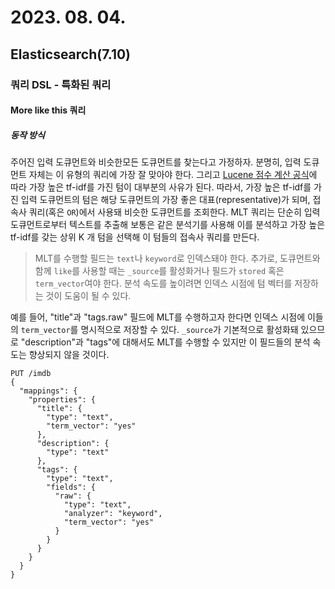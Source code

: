 # 2023. 08. 04.

## Elasticsearch(7.10)

### 쿼리 DSL - 특화된 쿼리

#### More like this 쿼리

##### 동작 방식

주어진 입력 도큐먼트와 비슷한모든 도큐먼트를 찾는다고 가정하자. 분명히, 입력 도큐먼트 자체는 이 유형의 쿼리에 가장 잘 맞아야 한다. 그리고 [Lucene 점수 계산 공식][tf-idf-similarity]에 따라 가장 높은 tf-idf를 가진 텀이 대부분의 사유가 된다. 따라서, 가장 높은 tf-idf를 가진 입력 도큐먼트의 텀은 해당 도큐먼트의 가장 좋은  대표(representative)가 되며, 접속사 쿼리(혹은 `OR`)에서 사용돼 비슷한 도큐먼트를 조회한다. MLT 쿼리는 단순히 입력 도큐먼트로부터 텍스트를 추출해 보통은 같은 분석기를 사용해 이를 분석하고 가장 높은 tf-idf를 갖는 상위 K 개 텀을 선택해 이 텀들의 접속사 쿼리를 만든다.

> MLT를 수행할 필드는 `text`나 `keyword`로 인덱스돼야 한다. 추가로, 도큐먼트와 함께 `like`를 사용할 때는 `_source`를 활성화거나 필드가 `stored` 혹은 `term_vector`여야 한다. 분석 속도를 높이려면 인덱스 시점에 텀 벡터를 저장하는 것이 도움이 될 수 있다.

예를 들어, "title"과 "tags.raw" 필드에 MLT를 수행하고자 한다면 인덱스 시점에 이들의 `term_vector`를 명시적으로 저장할 수 있다. `_source`가 기본적으로 활성화돼 있으므로 "description"과 "tags"에 대해서도 MLT를 수행할 수 있지만 이 필드들의 분석 속도는 향상되지 않을 것이다.

```http
PUT /imdb
{
  "mappings": {
    "properties": {
      "title": {
        "type": "text",
        "term_vector": "yes"
      },
      "description": {
        "type": "text"
      },
      "tags": {
        "type": "text",
        "fields": {
          "raw": {
            "type": "text",
            "analyzer": "keyword",
            "term_vector": "yes"
          }
        }
      }
    }
  }
}
```



[tf-idf-similarity]: https://lucene.apache.org/core/4_9_0/core/org/apache/lucene/search/similarities/TFIDFSimilarity.html